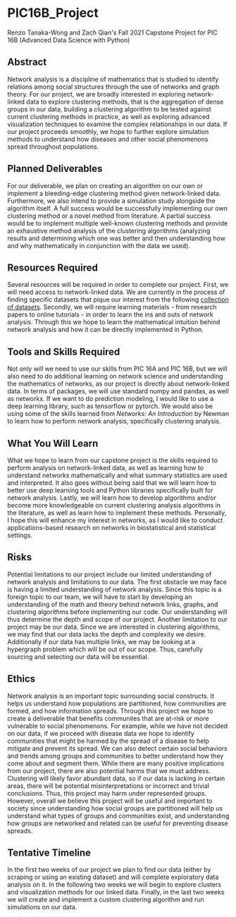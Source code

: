 # PIC16B_Project
Renzo Tanaka-Wong and Zach Qian's Fall 2021 Capstone Project for PIC 16B (Advanced Data Science with Python)

## Abstract
Network analysis is a discipline of mathematics that is studied to identify relations among social structures through the use of networks and graph theory. For our project, we are broadly interested in exploring network-linked data to explore clustering methods, that is the aggregation of dense groups in our data, building a clustering algorithm to be tested against current clustering methods in practice, as well as exploring advanced visualization techniques to examine the complex relationships in our data. If our project proceeds smoothly, we hope to further explore simulation methods to understand how diseases and other social phenomenons spread throughout populations.
## Planned Deliverables
For our deliverable, we plan on creating an algorithm on our own or implement a bleeding-edge clustering method given network-linked data. Furthermore, we also intend to provide a simulation study alongside the algorithm itself. 
A full success would be successfully implementing our own clustering method or a novel method from literature. A partial success would be to implement multiple well-known clustering methods and provide an exhaustive method analysis of the clustering algorithms (analyzing results and determining which one was better and then understanding how and why mathematically in conjunction with the data we used).

## Resources Required
Several resources will be required in order to complete our project. First, we will need access to network-linked data. We are currently in the process of finding specific datasets that pique our interest from the following [collection of datasets](https://www.cs.cornell.edu/~arb/data/). Secondly, we will require learning materials -  from research papers to online tutorials - in order to learn the ins and outs of network analysis. Through this we hope to learn the mathematical intuition behind network analysis and how it can be directly implemented in Python.
## Tools and Skills Required
Not only will we need to use our skills from PIC 16A and PIC 16B, but we will also need to do additional learning on network science and understanding the mathematics of networks, as our project is directly about network-linked data. In terms of packages, we will use standard numpy and pandas, as well as networkx. If we want to do prediction modeling, I would like to use a deep learning library, such as tensorflow or pytorch. We would also be using some of the skills learned from *Networks: An Introduction* by Newman to learn how to perform network analysis, specifically clustering analysis. 
## What You Will Learn
What we hope to learn from our capstone project is the skills required to perform analysis on network-linked data, as well as learning how to understand networks mathematically and what summary statistics are used and interpreted. It also goes without being said that we will learn how to better use deep learning tools and Python libraries specifically built for network analysis. Lastly, we will learn how to develop algorithms and/or become more knowledgeable on current clustering analysis algorithms in the literature, as well as learn how to implement these methods. Personally, I hope this will enhance my interest in networks, as I would like to conduct applications-based research on networks in biostatistical and statistical settings. 
## Risks
Potential limitations to our project include our limited understanding of network analysis and limitations to our data. The first obstacle we may face is having a limited understanding of network analysis. Since this topic is a foreign topic to our team, we will have to start by developing an understanding of the math and theory behind network links, graphs, and clustering algorithms before implementing our code. Our understanding will thus determine the depth and scope of our project. Another limitation to our project may be our data. Since we are interested in clustering algorithms, we may find that our data lacks the depth and complexity we desire. Additionally if our data has multiple links, we may be looking at a hypergraph problem which will be out of our scope. Thus, carefully sourcing and selecting our data will be essential.
## Ethics
Network analysis is an important topic surrounding social constructs. It helps us understand how populations are partitioned, how communities are formed, and how information spreads. Through this project we hope to create a deliverable that benefits communites that are at-risk or more vulnerable to social phenomenons. For example, while we have not decided on our data, if we proceed with disease data we hope to identify communities that might be harmed by the spread of a disease to help mitigate and prevent its spread. We can also detect certain social behaviors and trends among groups and communities to better understand how they come about and segment them. While there are many positive implications from our project, there are also potential harms that we must address. Clustering will likely favor abundant data, so if our data is lacking in certain areas, there will be potential misinterpretations or incorrect and trivial conclusions. Thus, this project may harm under represented groups. However, overall we believe this project will be useful and important to society since understanding how social groups are partitioned will help us understand what types of groups and communities exist, and understanding how groups are networked and related can be useful for preventing disease spreads.
## Tentative Timeline
In the first two weeks of our project we plan to find our data (either by scraping or using an existing dataset) and will complete exploratory data analysis on it. In the following two weeks we will begin to explore clusters and visualization methods for our linked data. Finally, in the last two weeks we will create and implement a custom clustering algorithm and run simulations on our data. 
